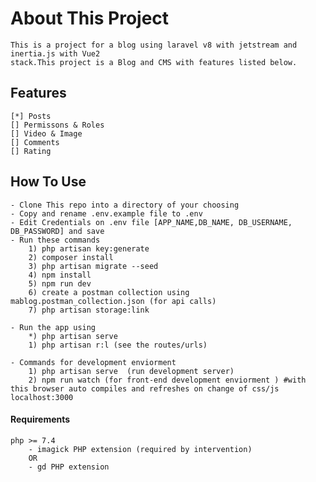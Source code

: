 # About This Project

    This is a project for a blog using laravel v8 with jetstream and inertia.js with Vue2
    stack.This project is a Blog and CMS with features listed below.

## Features

    [*] Posts
    [] Permissons & Roles
    [] Video & Image
    [] Comments
    [] Rating

## How To Use

    - Clone This repo into a directory of your choosing
    - Copy and rename .env.example file to .env
    - Edit Credentials on .env file [APP_NAME,DB_NAME, DB_USERNAME, DB_PASSWORD] and save
    - Run these commands
        1) php artisan key:generate
        2) composer install
        3) php artisan migrate --seed
        4) npm install
        5) npm run dev
        6) create a postman collection using mablog.postman_collection.json (for api calls)
        7) php artisan storage:link

    - Run the app using
        *) php artisan serve
        1) php artisan r:l (see the routes/urls)

    - Commands for development enviorment
        1) php artisan serve  (run development server)
        2) npm run watch (for front-end development enviorment ) #with this browser auto compiles and refreshes on change of css/js localhost:3000

#### Requirements

    php >= 7.4
        - imagick PHP extension (required by intervention) 
        OR
        - gd PHP extension
